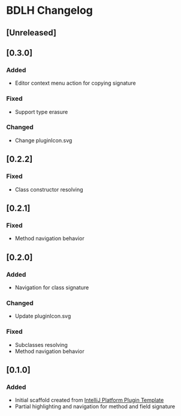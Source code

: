 <!-- Keep a Changelog guide -> https://keepachangelog.com -->

# BDLH Changelog

## [Unreleased]

## [0.3.0]
### Added
- Editor context menu action for copying signature

### Fixed
- Support type erasure

### Changed
- Change pluginIcon.svg

## [0.2.2]
### Fixed
- Class constructor resolving

## [0.2.1]
### Fixed
- Method navigation behavior

## [0.2.0]
### Added
- Navigation for class signature

### Changed
- Update pluginIcon.svg

### Fixed
- Subclasses resolving
- Method navigation behavior

## [0.1.0]
### Added
- Initial scaffold created from [IntelliJ Platform Plugin Template](https://github.com/JetBrains/intellij-platform-plugin-template)
- Partial highlighting and navigation for method and field signature